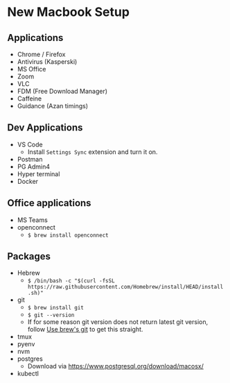# New Macbook Setup

## Applications

- Chrome / Firefox
- Antivirus (Kasperski)
- MS Office
- Zoom
- VLC
- FDM (Free Download Manager)
- Caffeine
- Guidance (Azan timings)
  
## Dev Applications

- VS Code
    - Install `Settings Sync` extension and turn it on.
- Postman
- PG Admin4
- Hyper terminal
- Docker

## Office applications

- MS Teams
- openconnect
  - `$ brew install openconnect`

## Packages

- Hebrew
    - `$ /bin/bash -c "$(curl -fsSL https://raw.githubusercontent.com/Homebrew/install/HEAD/install.sh)"`
- git
  - `$ brew install git`
  - `$ git --version`
  - If for some reason git version does not return latest git version, follow [Use brew's git](https://katopz.medium.com/how-to-upgrade-git-ff00ea12be18) to get this straight.
- tmux
- pyenv
- nvm
- postgres
    - Download via https://www.postgresql.org/download/macosx/
- kubectl

